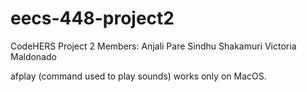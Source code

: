 # eecs-448-project2
CodeHERS Project 2
Members:
Anjali Pare
Sindhu Shakamuri
Victoria Maldonado


afplay (command used to play sounds) works only on MacOS.
